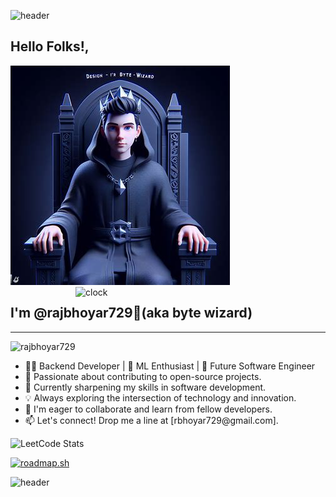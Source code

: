 
![header](https://capsule-render.vercel.app/api?type=wave&color=gradient&height=200&section=header&text=Welcome&fontSize=90)
## Hello Folks!,
![alt text][id]
 <img align="right" src="https://i.pinimg.com/originals/06/60/ef/0660efe82fa3da42ed56eef013171835.gif" alt="clock" width="400">
## I'm @rajbhoyar729👋(aka byte wizard)

[id]:./oig.jpeg
<hr>
<p align="left"> <img src="https://komarev.com/ghpvc/?username=rajbhoyar729&label=Profile%20views&color=0e75b6&style=flat" alt="rajbhoyar729" />   </p>
 <ul>
<li>👨‍💻 Backend Developer | 🤖 ML Enthusiast | 🚀 Future Software Engineer <br></li>
<li>🔭 Passionate about contributing to open-source projects.<br></li>
<li>🌱 Currently sharpening my skills in software development.<br></li>
<li>💡 Always exploring the intersection of technology and innovation.<br></li>
<li>💞️ I'm eager to collaborate and learn from fellow developers.<br></li>
<li>📫 Let's connect! Drop me a line at [rbhoyar729@gmail.com].<br></li>
</ul>


![LeetCode Stats](https://leetcard.jacoblin.cool/raj729?theme=dark&font=Rufina&ext=heatmap)

[![roadmap.sh](https://api.roadmap.sh/v1-badge/wide/64f3db3eb128dce3cba2331f?variant=dark)](https://roadmap.sh) 

![header](https://capsule-render.vercel.app/api?type=wave&color=gradient&height=200&section=footer&text=Thank%20You&fontSize=90) 


